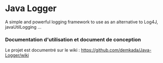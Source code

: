 # Java Logger

A simple and powerful logging framework to use as an alternative to Log4J, javaUtilLogging ...

### Documentation d'utilisation et document de conception

Le projet est documentré sur le wiki : https://github.com/demkada/Java-Logger/wiki


